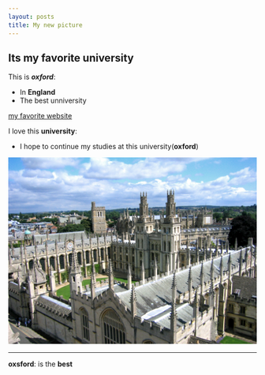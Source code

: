 ```yaml
---
layout: posts
title: My new picture
---
```


## Its my favorite university
This is ***oxford***:
- In **England**
- The best unniversity
 
 

[my favorite website](http://www.google.com)

I love this **university**:
- I hope to continue my studies at this university(**oxford**)




![alt text](../assets/images/oxford.jpg "university Picture")

---
**oxsford**: is the **best**
